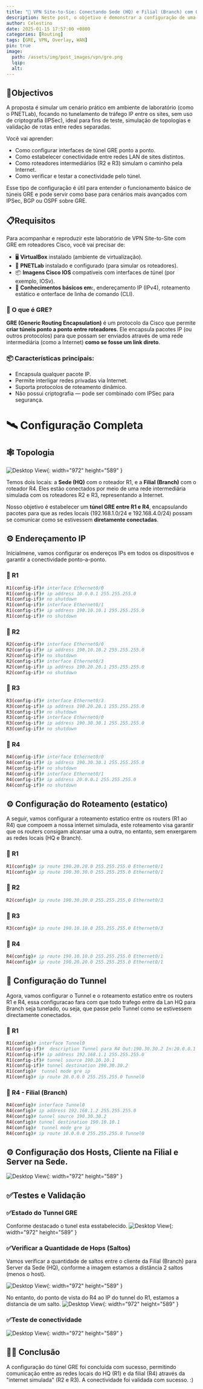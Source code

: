 ```yaml
---
title: "🚧 VPN Site-to-Sie: Conectando Sede (HQ) e Filial (Branch) com GRE Puro."
description: Neste post, o objetivo é demonstrar a configuração de uma VPN Site-to-Site utilizando apenas GRE (Generic Routing Encapsulation) entre roteadores Cisco, conectando duas redes locais — uma na sede (HQ) e outra em uma filial (Branch).
author: Celestino
date: 2025-01-15 17:57:00 +0800
categories: [Routing]
tags: [GRE, VPN, Overlay, WAN]
pin: true
image:
  path: /assets/img/post_images/vpn/gre.png
  lqip:
  alt: 
---
```


## 🎯Objectivos

A proposta é simular um cenário prático em ambiente de laboratório (como o PNETLab), focando no tunelamento de tráfego IP entre os sites, sem uso de criptografia (IPSec), ideal para fins de teste, simulação de topologias e validação de rotas entre redes separadas.

Você vai aprender:

- Como configurar interfaces de túnel GRE ponto a ponto.
- Como estabelecer conectividade entre redes LAN de sites distintos.
- Como roteadores intermediários (R2 e R3) simulam o caminho pela Internet.
- Como verificar e testar a conectividade pelo túnel.

Esse tipo de configuração é útil para entender o funcionamento básico de túneis GRE e pode servir como base para cenários mais avançados com IPSec, BGP ou OSPF sobre GRE.

## 📋Requisitos

Para acompanhar e reproduzir este laboratório de VPN Site-to-Site com GRE em roteadores Cisco, você vai precisar de:

- 🖥️ **VirtualBox** instalado (ambiente de virtualização).
- 🧪 **PNETLab** instalado e configurado (para simular os roteadores).
- 📦 **Imagens Cisco IOS** compatíveis com interfaces de túnel (por exemplo, IOSv).
- 🧠 **Conhecimentos básicos em:**, endereçamento IP (IPv4), roteamento estático e onterface de linha de comando (CLI).

### 🔧 O que é GRE?

**GRE (Generic Routing Encapsulation)** é um protocolo da Cisco que permite **criar túneis ponto a ponto entre roteadores**. Ele encapsula pacotes IP (ou outros protocolos) para que possam ser enviados através de uma rede intermediária (como a Internet) **como se fosse um link direto**.

### 📦 Características principais:

- Encapsula qualquer pacote IP.
- Permite interligar redes privadas via Internet.
- Suporta protocolos de roteamento dinâmico.
- Não possui criptografia — pode ser combinado com IPSec para segurança.

# 🛰️ Configuração Completa

## 🕸️ Topologia
![Desktop View](/assets/img/post_images/vpn/gre.png){: width="972" height="589" }

Temos dois locais: a **Sede (HQ)** com o roteador R1, e a **Filial (Branch)** com o roteador R4. Eles estão conectados por meio de uma rede intermediária simulada com os roteadores R2 e R3, representando a Internet.

Nosso objetivo é estabelecer um **túnel GRE entre R1 e R4**, encapsulando pacotes para que as redes locais (192.168.1.0/24 e 192.168.4.0/24) possam se comunicar como se estivessem **diretamente conectadas**.

## ⚙️ Endereçamento IP
Inicialmene, vamos configurar os endereços IPs em todos os dispositivos e garantir a conectividade ponto-a-ponto.

### 📌 R1
```bash
R1(config-if)# interface Ethernet0/0
R1(config-if)# ip address 10.0.0.1 255.255.255.0
R1(config-if)# no shutdown
R1(config-if)# interface Ethernet0/1
R1(config-if)# ip address 190.10.10.1 255.255.255.0
R1(config-if)# no shutdown
```

### 📌 R2
```bash
R2(config-if)# interface Ethernet0/0
R2(config-if)# ip address 190.10.10.2 255.255.255.0
R2(config-if)# no shutdown
R2(config-if)# interface Ethernet0/3
R2(config-if)# ip address 190.20.20.1 255.255.255.0
R2(config-if)# no shutdown
```

### 📌 R3
```bash
R3(config-if)# interface Ethernet0/3
R3(config-if)# ip address 190.20.20.1 255.255.255.0
R3(config-if)# no shutdown
R3(config-if)# interface Ethernet0/0
R3(config-if)# ip address 190.30.30.1 255.255.255.0
R3(config-if)# no shutdown
```

### 📌 R4
```bash
R4(config-if)# interface Ethernet0/0
R4(config-if)# ip address 190.30.30.1 255.255.255.0
R4(config-if)# no shutdown
R4(config-if)# interface Ethernet0/1
R4(config-if)# ip address 20.0.0.1 255.255.255.0
R4(config-if)# no shutdown
```

## ⚙️ Configuração do Roteamento (estatico)
A seguir, vamos configurar a roteamento estatico entre os routers (R1 ao R4) que compoem a nossa internet simulada, este roteamento visa garantir que os routers consigam alcansar uma a outra, no entanto, sem enxergarem as redes locais (HQ e Branch).

### 📌 R1
```bash
R1(config)# ip route 190.20.20.0 255.255.255.0 Ethernet0/1
R1(config)# ip route 190.30.30.0 255.255.255.0 Ethernet0/1
```

### 📌 R2
```bash
R2(config)# ip route 190.30.30.0 255.255.255.0 Ethernet0/3
```

### 📌 R3
```bash
R3(config)# ip route 190.10.10.0 255.255.255.0 Ethernet0/3
```

### 📌 R4
```bash
R4(config)# ip route 190.10.10.0 255.255.255.0 Ethernet0/1
R4(config)# ip route 190.20.20.0 255.255.255.0 Ethernet0/1
```

## 📌 Configuração do Tunnel
Agora, vamos configurar o Tunnel e o roteamento estatico entre os routers R1 e R4, essa configuracao fara com que todo trafego entre da Lan HQ para Branch seja tunelado, ou seja, que passe pelo Tunnel como se estivessem directamente conectados.

### 📌 R1
```bash
R1(config)# interface Tunnel0
R1(config-if)#  description Tunnel para R4 Out:190.30.30.2 In:20.0.0.1
R1(config-if)# ip address 192.168.1.1 255.255.255.0
R1(config-if)# tunnel source 190.10.10.1
R1(config-if)# tunnel destination 190.30.30.2
R1(config)#  tunnel mode gre ip
R1(config)# ip route 20.0.0.0 255.255.255.0 Tunnel0
```
### 📌 R4 - Filial (Branch)
```bash
R4(config)# interface Tunnel0
R4(config)# ip address 192.168.1.2 255.255.255.0
R4(config)# tunnel source 190.30.30.2
R4(config)# tunnel destination 190.10.10.1
R4(config)#  tunnel mode gre ip
R4(config)# ip route 10.0.0.0 255.255.255.0 Tunnel0
```

## ⚙️ Configuração dos Hosts, Cliente na Filial e Server na Sede.
![Desktop View](/assets/img/post_images/vpn/hosts.png){: width="972" height="589" }

##  ✅Testes e Validação

### ✅Estado do Tunnel GRE
Conforme destacado o tunel esta esstabelecido.
![Desktop View](/assets/img/post_images/vpn/verificar.png){: width="972" height="589" }

### ✅Verificar a Quantidade de Hops (Saltos)
Vamos verificar a quantidade de saltos entre o cliente da Filial (Branch) para Server da Sede (HQ), conforme a imagem estamos a distância 2 saltos (menos o host).

![Desktop View](/assets/img/post_images/vpn/traceroute.png){: width="972" height="589" }

No entanto, do ponto de vista do R4 ao IP do tunnel do R1, estamos a distancia de um salto.
![Desktop View](/assets/img/post_images/vpn/traceroute2.png){: width="972" height="589" }

### ✅Teste de conectividade
![Desktop View](/assets/img/post_images/vpn/ping.png){: width="972" height="589" }

## 🥳🏁 Conclusão

A configuração do túnel GRE foi concluída com sucesso, permitindo comunicação entre as redes locais do HQ (R1) e da filial (R4) através da "internet simulada" (R2 e R3). A conectividade foi validada com sucesso. :) 